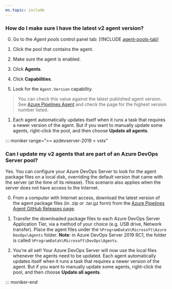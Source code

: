 ```yaml
---
ms.topic: include
---
```


### How do I make sure I have the latest v2 agent version?

0. Go to the _Agent pools_ control panel tab:
[!INCLUDE [agent-pools-tab](../../_shared/agent-pools-tab.md)]

0. Click the pool that contains the agent.

0. Make sure the agent is enabled.

0. Click **Agents**.

0. Click **Capabilities**.

0. Look for the `Agent.Version` capability.
 > You can check this value against the latest published agent version. See [Azure Pipelines Agent](https://github.com/Microsoft/azure-pipelines-agent/releases) and check the page for the highest version number listed.

1. Each agent automatically updates itself when it runs a task that requires a newer version of the agent. But if you want to manually update some agents, right-click the pool, and then choose **Update all agents**.

::: moniker range=">= azdevserver-2019 < vsts"

### Can I update my v2 agents that are part of an Azure DevOps Server pool?

Yes. You can configure your Azure DevOps Server to look for the agent package files on a local disk, overriding the default version that came with the server (at the time of its release). This scenario also applies when the server does not have access to the Internet.

0. From a computer with Internet access, download the latest version of the agent package files (in .zip or .tar.gz form) from the [Azure Pipelines Agent GitHub Releases page](https://github.com/Microsoft/azure-pipelines-agent/releases).

0. Transfer the downloaded package files to each Azure DevOps Server Application Tier, via a method of your choice (e.g. USB drive, Network transfer). Place the agent files under the `%ProgramData%\Microsoft\Azure DevOps\Agents` folder.
**Note**: in Azure DevOps Server 2019 RC1, the folder is called `%ProgramData%\Microsoft\DevOps\Agents`.

0. You're all set! Your Azure DevOps Server will now use the local files whenever the agents need to be updated. Each agent automatically updates itself when it runs a task that requires a newer version of the agent. But if you want to manually update some agents, right-click the pool, and then choose **Update all agents**.

::: moniker-end
